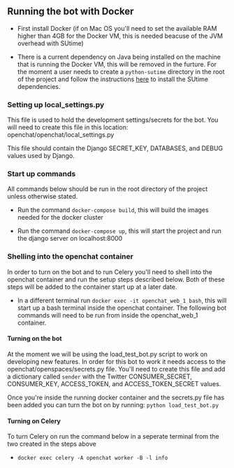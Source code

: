 ## Running the bot with Docker

* First install Docker (if on Mac OS you'll need to set the available RAM higher than 4GB for the Docker VM, this is needed beacuse of the JVM overhead with SUtime)

* There is a current dependency on Java being installed on the machine that is running the Docker VM, this will be removed in the furture. For the moment a user needs to create a `python-sutime` directory in the root of the project and follow the instructions [here](https://github.com/FraBle/python-sutime) to install the SUtime dependencies.

### Setting up local_settings.py
This file is used to hold the development settings/secrets for the bot. You will need to create this file in this location: openchat/openchat/local_settings.py

This file should contain the Django SECRET_KEY, DATABASES, and DEBUG values used by Django.

### Start up commands
All commands below should be run in the root directory of the project unless otherwise stated.

* Run the command `docker-compose build`, this will build the images needed for the docker cluster

* Run the command `docker-compose up`, this will start the project and run the django server on localhost:8000

### Shelling into the openchat container
In order to turn on the bot and to run Celery you'll need to shell into the openchat container and run the setup steps described below. Both of these steps will be added to the container start up at a later date.

* In a different terminal run `docker exec -it openchat_web_1 bash`, this will start up a bash terminal inside the openchat container. The following bot commands will need to be run from inside the openchat_web_1 container.

#### Turning on the bot
At the moment we will be using the load_test_bot.py script to work on developing new features. In order for this bot to work it needs access to the openchat/openspaces/secrets.py file. You'll need to create this file and add a dictionary called `sender` with the Twitter CONSUMER_SECRET, CONSUMER_KEY, ACCESS_TOKEN, and ACCESS_TOKEN_SECRET values.

Once you're inside the running docker container and the secrets.py file has been added you can turn the bot on by running: `python load_test_bot.py`


#### Turning on Celery
To turn Celery on run the command below in a seperate terminal from the two created in the steps above

* `docker exec celery -A openchat worker -B -l info`


